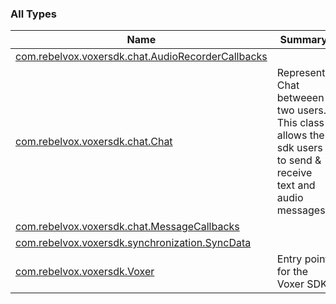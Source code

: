 

### All Types

| Name | Summary |
|---|---|
| [com.rebelvox.voxersdk.chat.AudioRecorderCallbacks](../com.rebelvox.voxersdk.chat/-audio-recorder-callbacks/index.md) |  |
| [com.rebelvox.voxersdk.chat.Chat](../com.rebelvox.voxersdk.chat/-chat/index.md) | Represents Chat betweeen two users. This class allows the sdk users to send &amp; receive text and audio messages |
| [com.rebelvox.voxersdk.chat.MessageCallbacks](../com.rebelvox.voxersdk.chat/-message-callbacks/index.md) |  |
| [com.rebelvox.voxersdk.synchronization.SyncData](../com.rebelvox.voxersdk.synchronization/-sync-data/index.md) |  |
| [com.rebelvox.voxersdk.Voxer](../com.rebelvox.voxersdk/-voxer/index.md) | Entry point for the Voxer SDK |
